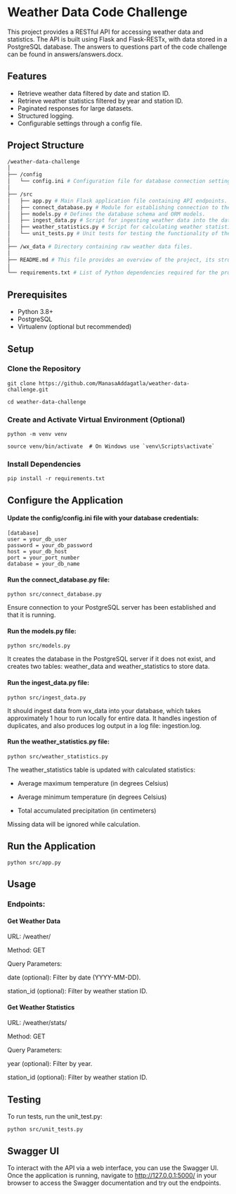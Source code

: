 # Weather Data Code Challenge

This project provides a RESTful API for accessing weather data and statistics. The API is built using Flask and Flask-RESTx, with data stored in a PostgreSQL database. The answers to questions part of the code challenge can be found in answers/answers.docx.

## Features

- Retrieve weather data filtered by date and station ID.
- Retrieve weather statistics filtered by year and station ID.
- Paginated responses for large datasets.
- Structured logging.
- Configurable settings through a config file.

## Project Structure

```bash
/weather-data-challenge
│
├── /config
│   └── config.ini # Configuration file for database connection settings.
│
├── /src
│   ├── app.py # Main Flask application file containing API endpoints.
│   ├── connect_database.py # Module for establishing connection to the database.
│   ├── models.py # Defines the database schema and ORM models.
│   ├── ingest_data.py # Script for ingesting weather data into the database.
│   ├── weather_statistics.py # Script for calculating weather statistics and storing them in database.
│   └── unit_tests.py # Unit tests for testing the functionality of the application. 
│
├── /wx_data # Directory containing raw weather data files.
│
├── README.md # This file provides an overview of the project, its structure, setup and implementation.
│
└── requirements.txt # List of Python dependencies required for the project.
```
## Prerequisites

- Python 3.8+
- PostgreSQL
- Virtualenv (optional but recommended)

## Setup

### Clone the Repository

	git clone https://github.com/ManasaAddagatla/weather-data-challenge.git

	cd weather-data-challenge
### Create and Activate Virtual Environment (Optional)

	python -m venv venv

	source venv/bin/activate  # On Windows use `venv\Scripts\activate`

### Install Dependencies

	pip install -r requirements.txt

## Configure the Application

#### Update the config/config.ini file with your database credentials:

	[database]
	user = your_db_user
	password = your_db_password
	host = your_db_host
	port = your_port_number
	database = your_db_name
#### Run the connect_database.py file:

	python src/connect_database.py

Ensure connection to your PostgreSQL server has been established and that it is running.

#### Run the models.py file:

	python src/models.py

It creates the database in the PostgreSQL server if it does not exist, and creates two tables: weather_data and weather_statistics to store data.

#### Run the ingest_data.py file:

	python src/ingest_data.py

It should ingest data from wx_data into your database, which takes approximately 1 hour to run locally for entire data. It handles ingestion of duplicates, and also produces log output in a log file: ingestion.log.

#### Run the weather_statistics.py file:

	python src/weather_statistics.py

The weather_statistics table is updated with calculated statistics: 

- Average maximum temperature (in degrees Celsius)

- Average minimum temperature (in degrees Celsius)

- Total accumulated precipitation (in centimeters)

Missing data will be ignored while calculation.

## Run the Application

	python src/app.py

## Usage

### Endpoints:

#### Get Weather Data

URL: /weather/

Method: GET

Query Parameters:

date (optional): Filter by date (YYYY-MM-DD).

station_id (optional): Filter by weather station ID.

#### Get Weather Statistics

URL: /weather/stats/

Method: GET

Query Parameters:

year (optional): Filter by year.

station_id (optional): Filter by weather station ID.

## Testing
To run tests, run the unit_test.py:

	python src/unit_tests.py

## Swagger UI
To interact with the API via a web interface, you can use the Swagger UI. Once the application is running, navigate to http://127.0.0.1:5000/ in your browser to access the Swagger documentation and try out the endpoints.
